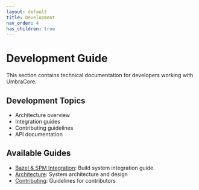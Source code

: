 ```yaml
---
layout: default
title: Development
nav_order: 4
has_children: true
---
```


# Development Guide

This section contains technical documentation for developers working with UmbraCore.

## Development Topics

- Architecture overview
- Integration guides
- Contributing guidelines
- API documentation

## Available Guides

- [Bazel & SPM Integration](bazel_spm.md): Build system integration guide
- [Architecture](architecture.md): System architecture and design
- [Contributing](contributing.md): Guidelines for contributors
